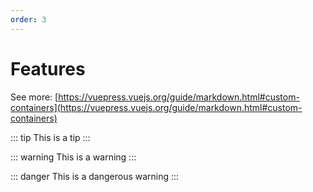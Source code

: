 ```yaml
---
order: 3
---
```


# Features

See more: [https://vuepress.vuejs.org/guide/markdown.html#custom-containers](https://vuepress.vuejs.org/guide/markdown.html#custom-containers)

::: tip
This is a tip
:::

::: warning
This is a warning
:::

::: danger
This is a dangerous warning
:::

<!-- ::: details
This is a details block, which does not work in IE / Edge
::: -->